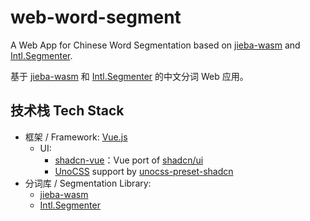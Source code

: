 # web-word-segment

A Web App for Chinese Word Segmentation based on [jieba-wasm](https://github.com/fengkx/jieba-wasm) and [Intl.Segmenter](https://developer.mozilla.org/docs/Web/JavaScript/Reference/Global_Objects/Intl/Segmenter).

基于 [jieba-wasm](https://github.com/fengkx/jieba-wasm) 和 [Intl.Segmenter](https://developer.mozilla.org/docs/Web/JavaScript/Reference/Global_Objects/Intl/Segmenter) 的中文分词 Web 应用。

## 技术栈 Tech Stack

- 框架 / Framework: [Vue.js](https://vuejs.org/)
    - UI: 
        - [shadcn-vue](https://github.com/unovue/shadcn-vue)：Vue port of [shadcn/ui](https://github.com/shadcn-ui/ui)
        - [UnoCSS](https://unocss.dev/) support by [unocss-preset-shadcn](https://github.com/hyoban/unocss-preset-shadcn)
- 分词库 / Segmentation Library: 
    -  [jieba-wasm](https://github.com/fengkx/jieba-wasm)
    -  [Intl.Segmenter](https://developer.mozilla.org/docs/Web/JavaScript/Reference/Global_Objects/Intl/Segmenter)
